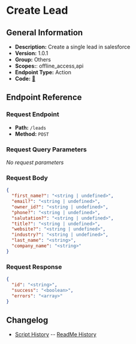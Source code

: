 # Create Lead

## General Information

- **Description:** Create a single lead in salesforce
- **Version:** 1.0.1
- **Group:** Others
- **Scopes:**: offline_access,api
- **Endpoint Type:** Action
- **Code:** [🔗](https://github.com/NangoHQ/integration-templates/tree/main/integrations/salesforce-sandbox/actions/create-lead.ts)

## Endpoint Reference

### Request Endpoint

- **Path:** `/leads`
- **Method:** `POST`

### Request Query Parameters

_No request parameters_

### Request Body

```json
{
  "first_name?": "<string | undefined>",
  "email?": "<string | undefined>",
  "owner_id?": "<string | undefined>",
  "phone?": "<string | undefined>",
  "salutation?": "<string | undefined>",
  "title?": "<string | undefined>",
  "website?": "<string | undefined>",
  "industry?": "<string | undefined>",
  "last_name": "<string>",
  "company_name": "<string>"
}
```

### Request Response

```json
{
  "id": "<string>",
  "success": "<boolean>",
  "errors": "<array>"
}
```

## Changelog

- [Script History](https://github.com/NangoHQ/integration-templates/commits/main/integrations/salesforce-sandbox/actions/create-lead.ts)
-- [ReadMe History](https://github.com/NangoHQ/integration-templates/commits/main/integrations/salesforce-sandbox/actions/create-lead.md)
